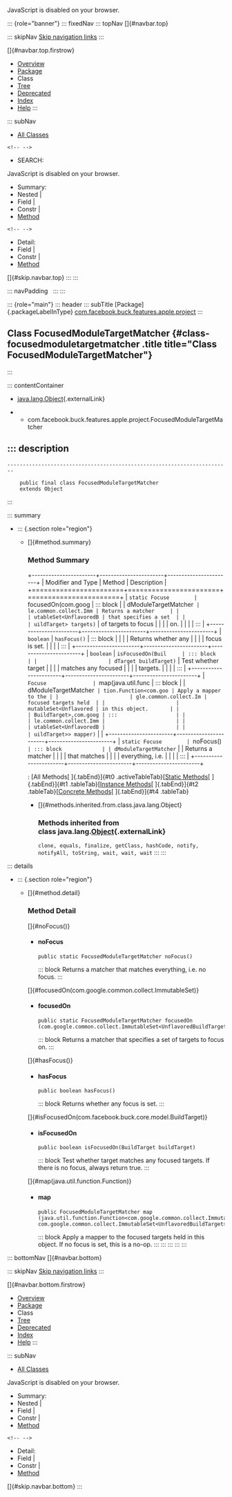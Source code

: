 <div>

JavaScript is disabled on your browser.

</div>

::: {role="banner"}
::: fixedNav
::: topNav
[]{#navbar.top}

::: skipNav
[Skip navigation links](#skip.navbar.top "Skip navigation links")
:::

[]{#navbar.top.firstrow}

-   [Overview](../../../../../../index.html)
-   [Package](package-summary.html)
-   Class
-   [Tree](package-tree.html)
-   [Deprecated](../../../../../../deprecated-list.html)
-   [Index](../../../../../../index-all.html)
-   [Help](../../../../../../help-doc.html)
:::

::: subNav
-   [All Classes](../../../../../../allclasses.html)

```{=html}
<!-- -->
```
-   SEARCH:

<div>

<div>

JavaScript is disabled on your browser.

</div>

</div>

<div>

-   Summary: 
-   Nested \| 
-   Field \| 
-   Constr \| 
-   [Method](#method.summary)

```{=html}
<!-- -->
```
-   Detail: 
-   Field \| 
-   Constr \| 
-   [Method](#method.detail)

</div>

[]{#skip.navbar.top}
:::
:::

::: navPadding
 
:::
:::

::: {role="main"}
::: header
::: subTitle
[Package]{.packageLabelInType} [com.facebook.buck.features.apple.project](package-summary.html)
:::

## Class FocusedModuleTargetMatcher {#class-focusedmoduletargetmatcher .title title="Class FocusedModuleTargetMatcher"}
:::

::: contentContainer
-   [java.lang.Object](http://docs.oracle.com/javase/7/docs/api/java/lang/Object.html?is-external=true "class or interface in java.lang"){.externalLink}

-   -   com.facebook.buck.features.apple.project.FocusedModuleTargetMatcher

::: description
-   

    ------------------------------------------------------------------------

        public final class FocusedModuleTargetMatcher
        extends Object
:::

::: summary
-   ::: {.section role="region"}
    -   []{#method.summary}

        ### Method Summary

        +-----------------------+-----------------------+-----------------------+
        | Modifier and Type     | Method                | Description           |
        +=======================+=======================+=======================+
        | `static Focuse        | `focusedOn​(com.goog   | ::: block             |
        | dModuleTargetMatcher` | le.common.collect.Imm | Returns a matcher     |
        |                       | utableSet<UnflavoredB | that specifies a set  |
        |                       | uildTarget> targets)` | of targets to focus   |
        |                       |                       | on.                   |
        |                       |                       | :::                   |
        +-----------------------+-----------------------+-----------------------+
        | `boolean`             | `hasFocus()`          | ::: block             |
        |                       |                       | Returns whether any   |
        |                       |                       | focus is set.         |
        |                       |                       | :::                   |
        +-----------------------+-----------------------+-----------------------+
        | `boolean`             | `isFocusedOn​(Buil     | ::: block             |
        |                       | dTarget buildTarget)` | Test whether target   |
        |                       |                       | matches any focused   |
        |                       |                       | targets.              |
        |                       |                       | :::                   |
        +-----------------------+-----------------------+-----------------------+
        | `Focuse               | `map​(java.util.func   | ::: block             |
        | dModuleTargetMatcher` | tion.Function<com.goo | Apply a mapper to the |
        |                       | gle.common.collect.Im | focused targets held  |
        |                       | mutableSet<Unflavored | in this object.       |
        |                       | BuildTarget>,​com.goog | :::                   |
        |                       | le.common.collect.Imm |                       |
        |                       | utableSet<UnflavoredB |                       |
        |                       | uildTarget>> mapper)` |                       |
        +-----------------------+-----------------------+-----------------------+
        | `static Focuse        | `noFocus()`           | ::: block             |
        | dModuleTargetMatcher` |                       | Returns a matcher     |
        |                       |                       | that matches          |
        |                       |                       | everything, i.e.      |
        |                       |                       | :::                   |
        +-----------------------+-----------------------+-----------------------+

        : [All Methods[ ]{.tabEnd}]{#t0 .activeTableTab}[[Static
        Methods](javascript:show(1);)[ ]{.tabEnd}]{#t1
        .tableTab}[[Instance
        Methods](javascript:show(2);)[ ]{.tabEnd}]{#t2
        .tableTab}[[Concrete
        Methods](javascript:show(8);)[ ]{.tabEnd}]{#t4 .tableTab}

        -   []{#methods.inherited.from.class.java.lang.Object}

            ### Methods inherited from class java.lang.[Object](http://docs.oracle.com/javase/7/docs/api/java/lang/Object.html?is-external=true "class or interface in java.lang"){.externalLink}

            `clone, equals, finalize, getClass, hashCode, notify, notifyAll, toString, wait, wait, wait`
    :::
:::

::: details
-   ::: {.section role="region"}
    -   []{#method.detail}

        ### Method Detail

        []{#noFocus()}

        -   #### noFocus

            ``` methodSignature
            public static FocusedModuleTargetMatcher noFocus()
            ```

            ::: block
            Returns a matcher that matches everything, i.e. no focus.
            :::

        []{#focusedOn(com.google.common.collect.ImmutableSet)}

        -   #### focusedOn

            ``` methodSignature
            public static FocusedModuleTargetMatcher focusedOn​(com.google.common.collect.ImmutableSet<UnflavoredBuildTarget> targets)
            ```

            ::: block
            Returns a matcher that specifies a set of targets to focus
            on.
            :::

        []{#hasFocus()}

        -   #### hasFocus

            ``` methodSignature
            public boolean hasFocus()
            ```

            ::: block
            Returns whether any focus is set.
            :::

        []{#isFocusedOn(com.facebook.buck.core.model.BuildTarget)}

        -   #### isFocusedOn

            ``` methodSignature
            public boolean isFocusedOn​(BuildTarget buildTarget)
            ```

            ::: block
            Test whether target matches any focused targets.
            If there is no focus, always return true.
            :::

        []{#map(java.util.function.Function)}

        -   #### map

            ``` methodSignature
            public FocusedModuleTargetMatcher map​(java.util.function.Function<com.google.common.collect.ImmutableSet<UnflavoredBuildTarget>,​com.google.common.collect.ImmutableSet<UnflavoredBuildTarget>> mapper)
            ```

            ::: block
            Apply a mapper to the focused targets held in this object.
            If no focus is set, this is a no-op.
            :::
    :::
:::
:::
:::

::: bottomNav
[]{#navbar.bottom}

::: skipNav
[Skip navigation links](#skip.navbar.bottom "Skip navigation links")
:::

[]{#navbar.bottom.firstrow}

-   [Overview](../../../../../../index.html)
-   [Package](package-summary.html)
-   Class
-   [Tree](package-tree.html)
-   [Deprecated](../../../../../../deprecated-list.html)
-   [Index](../../../../../../index-all.html)
-   [Help](../../../../../../help-doc.html)
:::

::: subNav
-   [All Classes](../../../../../../allclasses.html)

<div>

<div>

JavaScript is disabled on your browser.

</div>

</div>

<div>

-   Summary: 
-   Nested \| 
-   Field \| 
-   Constr \| 
-   [Method](#method.summary)

```{=html}
<!-- -->
```
-   Detail: 
-   Field \| 
-   Constr \| 
-   [Method](#method.detail)

</div>

[]{#skip.navbar.bottom}
:::
